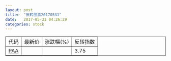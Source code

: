 ```yaml
---
layout: post
title:  "反转股票20170531"
date:   2017-05-31 04:26:29
categories: stock
---
```


<script type="text/javascript">
var stockList = []
stockList.push('gb_paa');
</script>

<table border="1">
 <tr>
 <td>代码</td>
  <td>最新价</td>
  <td>涨跌幅(%)</td>
 <td>反转指数</td>
</tr>
  <tr id="paa"><td><a href="http://stock.finance.sina.com.cn/usstock/quotes/PAA.html" target="_blank">PAA</a></td><td></td><td></td><td>3.75</td></tr>
</table>
